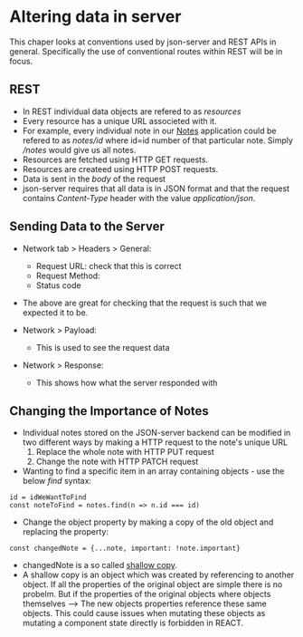 # Altering data in server
This chaper looks at conventions used by json-server and REST APIs in general. Specifically the use of conventional routes within REST will be in focus.

## REST
- In REST individual data objects are refered to as *resources*
- Every resource has a unique URL associeted with it.
- For example, every individual note in our [Notes](https://github.com/Catrovitch/Full-Stack-Open-Notes/tree/main/Part-2/Examples/example2/notes) application could be refered to as *notes/id* where id=id number of that particular note. Simply */notes* would give us all notes.
- Resources are fetched using HTTP GET requests.
- Resources are createed using HTTP POST requests.
- Data is sent in the *body* of the request
- json-server requires that all data is in JSON format and that the request contains *Content-Type* header with the value *application/json*.

## Sending Data to the Server
- Network tab > Headers > General:
  - Request URL: check that this is correct
  - Request Method:
  - Status code
- The above are great for checking that the request is such that we expected it to be.

- Network > Payload:
  - This is used to see the request data
- Network > Response:
  - This shows how what the server responded with

## Changing the Importance of Notes
- Individual notes stored on the JSON-server backend can be modified in two different ways by making a HTTP request to the note's unique URL
  1. Replace the whole note with HTTP PUT request
  2. Change the note with HTTP PATCH request
- Wanting to find a specific item in an array containing objects - use the below *find* syntax:
```
id = idWeWantToFind
const noteToFind = notes.find(n => n.id === id)
```
- Change the object property by making a copy of the old object and replacing the property:
```
const changedNote = {...note, important: !note.important}
```
- changedNote is a so called [shallow copy](https://en.wikipedia.org/wiki/Object_copying#Shallow_copy).
- A shallow copy is an object which was created by referencing to another object. If all the properties of the original object are simple there is no probelm. But if the properties of the original objects where objects themselves --> The new objects properties reference these same objects. This could cause issues when mutating these objects as mutating a component state directly is forbidden in REACT.
